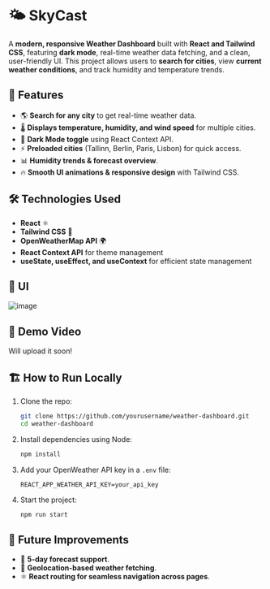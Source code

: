 # 🌤 SkyCast

A **modern, responsive Weather Dashboard** built with **React and Tailwind CSS**, featuring **dark mode**, real-time weather data fetching, and a clean, user-friendly UI. This project allows users to **search for cities**, view **current weather conditions**, and track humidity and temperature trends.

## 🚀 Features
- 🌎 **Search for any city** to get real-time weather data.
- 🌡 **Displays temperature, humidity, and wind speed** for multiple cities.
- 🌙 **Dark Mode toggle** using React Context API.
- ⚡ **Preloaded cities** (Tallinn, Berlin, Paris, Lisbon) for quick access.
- 📊 **Humidity trends & forecast overview**.
- 🔥 **Smooth UI animations & responsive design** with Tailwind CSS.

## 🛠️ Technologies Used
- **React** ⚛️
- **Tailwind CSS** 🎨
- **OpenWeatherMap API** 🌍
- **React Context API** for theme management
- **useState, useEffect, and useContext** for efficient state management

## 📸 UI
![image](https://github.com/user-attachments/assets/1ba8a18a-887d-43cc-a3b4-bc94bf34c184)


## 🎥 Demo Video
Will upload it soon!

## 🏗️ How to Run Locally
1. Clone the repo:
   ```bash
   git clone https://github.com/yourusername/weather-dashboard.git
   cd weather-dashboard
   ```
2. Install dependencies using Node:
   ```bash
   npm install
   ```
3. Add your OpenWeather API key in a `.env` file:
   ```env
   REACT_APP_WEATHER_API_KEY=your_api_key
   ```
4. Start the project:
   ```bash
   npm run start
   ```

## 🌟 Future Improvements
- 📅 **5-day forecast support**.
- 📍 **Geolocation-based weather fetching**.
- ⚛️ **React routing for seamless navigation across pages**.






























